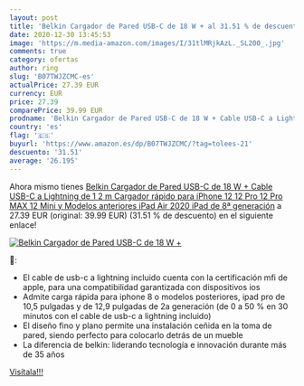 ```yaml
---
layout: post
title: 'Belkin Cargador de Pared USB-C de 18 W + al 31.51 % de descuento'
date: 2020-12-30 13:45:53
image: 'https://m.media-amazon.com/images/I/31tlMRjkAzL._SL200_.jpg'
comments: true
category: ofertas
author: ring
slug: 'B07TWJZCMC-es'
actualPrice: 27.39 EUR
currency: EUR
price: 27.39
comparePrice: 39.99 EUR
prodname: 'Belkin Cargador de Pared USB-C de 18 W + Cable USB-C a Lightning de 1 2 m  Cargador rápido para iPhone 12  12 Pro  12 Pro MAX  12 Mini y Modelos anteriores  iPad Air 2020  iPad de 8ª generación'
country: 'es'
flag: '🇪🇸'
buyurl: 'https://www.amazon.es/dp/B07TWJZCMC/?tag=tolees-21'
descuento: '31.51'
average: '26.195'
---
```


Ahora mismo tienes [Belkin Cargador de Pared USB-C de 18 W + Cable USB-C a Lightning de 1 2 m  Cargador rápido para iPhone 12  12 Pro  12 Pro MAX  12 Mini y Modelos anteriores  iPad Air 2020  iPad de 8ª generación](https://www.amazon.es/dp/B07TWJZCMC/?tag=tolees-21) a 27.39 EUR (original: 39.99 EUR) (31.51 %  de descuento) en el siguiente enlace!

[![Belkin Cargador de Pared USB-C de 18 W +](https://m.media-amazon.com/images/I/31tlMRjkAzL._SL200_.jpg)](https://www.amazon.es/dp/B07TWJZCMC/?tag=tolees-21)

🔎:

- El cable de usb-c a lightning incluido cuenta con la certificación mfi de apple, para una compatibilidad garantizada con dispositivos ios
- Admite carga rápida para iphone 8 o modelos posteriores, ipad pro de 10,5 pulgadas y de 12,9 pulgadas de 2a generación (de 0 a 50 % en 30 minutos con el cable de usb-c a lightning incluido)
- El diseño fino y plano permite una instalación ceñida en la toma de pared, siendo perfecto para colocarlo detrás de un mueble
- La diferencia de belkin: liderando tecnología e innovación durante más de 35 años

[Visítala!!!](https://www.amazon.es/dp/B07TWJZCMC/?tag=tolees-21)
